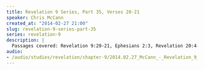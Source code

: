 ```yaml
--- 
title: Revelation 9 Series, Part 35, Verses 20-21
speaker: Chris McCann
created_at: "2014-02-27 21:00"
slug: revelation-9-series-part-35
series: revelation-9
description: |
  Passages covered: Revelation 9:20-21, Ephesians 2:3, Revelation 20:4-5, Revelation 19:19-21, Exodus 9:13-15, Revelation 11:5-6, Revelation 22:18-19.
audio: 
- /audio/studies/revelation/chapter-9/2014.02.27_McCann_-_Revelation_9_Series_Part_35.yaml
---
```

